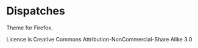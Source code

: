 # Dispatches

Theme for Firefox.

Licence is Creative Commons Attribution-NonCommercial-Share Alike 3.0
